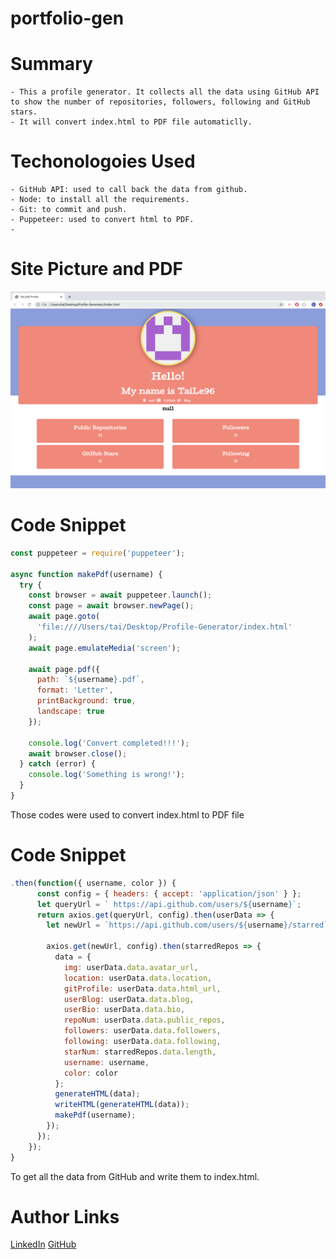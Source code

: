 # portfolio-gen

# Summary
    - This a profile generator. It collects all the data using GitHub API to show the number of repositories, followers, following and GitHub stars. 
    - It will convert index.html to PDF file automaticlly.

# Techonologoies Used
    - GitHub API: used to call back the data from github.
    - Node: to install all the requirements.
    - Git: to commit and push.
    - Puppeteer: used to convert html to PDF.
    - 

# Site Picture and PDF
![Site](asset/site.png)

# Code Snippet
```js
const puppeteer = require('puppeteer');

async function makePdf(username) {
  try {
    const browser = await puppeteer.launch();
    const page = await browser.newPage();
    await page.goto(
      'file:////Users/tai/Desktop/Profile-Generator/index.html'
    );
    await page.emulateMedia('screen');

    await page.pdf({
      path: `${username}.pdf`,
      format: 'Letter',
      printBackground: true,
      landscape: true
    });

    console.log('Convert completed!!!');
    await browser.close();
  } catch (error) {
    console.log('Something is wrong!');
  }
}
```
Those codes were used to convert index.html to PDF file

# Code Snippet
```js
.then(function({ username, color }) {
      const config = { headers: { accept: 'application/json' } };
      let queryUrl = ` https://api.github.com/users/${username}`;
      return axios.get(queryUrl, config).then(userData => {
        let newUrl = `https://api.github.com/users/${username}/starred`;

        axios.get(newUrl, config).then(starredRepos => {
          data = {
            img: userData.data.avatar_url,
            location: userData.data.location,
            gitProfile: userData.data.html_url,
            userBlog: userData.data.blog,
            userBio: userData.data.bio,
            repoNum: userData.data.public_repos,
            followers: userData.data.followers,
            following: userData.data.following,
            starNum: starredRepos.data.length,
            username: username,
            color: color
          };
          generateHTML(data);
          writeHTML(generateHTML(data));
          makePdf(username);
        });
      });
    });
}
```
To get all the data from GitHub and write them to index.html.

# Author Links
[LinkedIn](www.linkedin.com/in/tu-tai-le-2a9646139)
[GitHub](https://github.com/TaiLe96)